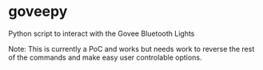# goveepy
Python script to interact with the Govee Bluetooth Lights


Note: This is currently a PoC and works but needs work to reverse the rest of the commands and make easy user controlable options. 
